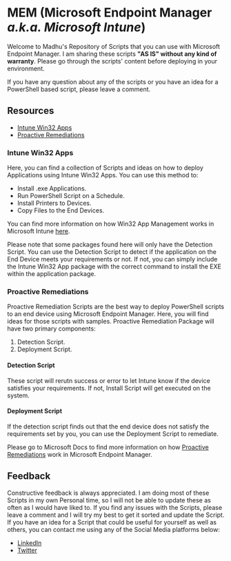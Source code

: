 # MEM (Microsoft Endpoint Manager *a.k.a. Microsoft Intune*)
Welcome to Madhu's Repository of Scripts that you can use with Microsoft Endpoint Manager. I am sharing these scripts **"AS IS" without any kind of warranty**. Please go through the scripts' content before deploying in your environment.

If you have any question about any of the scripts or you have an idea for a PowerShell based script, please leave a comment.

## Resources
- [Intune Win32 Apps](https://github.com/madhuperera/MEM/tree/main/Intune32_Apps "Intune Win32 Apps")
- [Proactive Remediations](https://github.com/madhuperera/MEM/tree/main/Proactive_Remediations "Proactive Remediations")

### Intune Win32 Apps
Here, you can find a collection of Scripts and ideas on how to deploy Applications using Intune Win32 Apps. You can use this method to:
- Install .exe Applications.
- Run PowerShell Script on a Schedule.
- Install Printers to Devices.
- Copy Files to the End Devices.

You can find more information on how Win32 App Management works in Microsoft Intune [here](https://docs.microsoft.com/en-us/mem/intune/apps/apps-win32-app-management "here").

Please note that some packages found here will only have the Detection Script. You can use the Detection Script to detect if the application on the End Device meets your requirements or not. If not, you can simply include the Intune Win32 App package with the correct command to install the EXE within the application package.

### Proactive Remediations
Proactive Remediation Scripts are the best way to deploy PowerShell scripts to an end device using Microsoft Endpoint Manager. Here, you will find ideas for those scripts with samples. Proactive Remediation Package will have two primary components:
1. Detection Script.
2. Deployment Script.

#### Detection Script
These script will rerutn success or error to let Intune know if the device satisfies your requirements. If not, Install Script will get executed on the system.

#### Deployment Script
If the detection script finds out that the end device does not satisfy the requirements set by you, you can use the Deployment Script to remediate.

Please go to Microsoft Docs to find more information on how [Proactive Remediations](https://docs.microsoft.com/en-us/mem/analytics/proactive-remediations "Proactive Remediations") work in Microsoft Endpoint Manager.

## Feedback
Constructive feedback is always appreciated. I am doing most of these Scripts in my own Personal time, so I will not be able to update these as often as I would have liked to. If you find any issues with the Scripts, please leave a comment and I will try my best to get it sorted and update the Script. If you have an idea for a Script that could be useful for yourself as well as others, you can contact me using any of the Social Media platforms below:
- [LinkedIn](https://www.linkedin.com/in/madhuperera/ "LinkedIn")
- [Twitter](https://twitter.com/madhu_perera "Twitter")